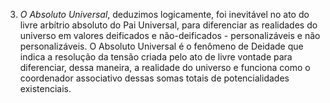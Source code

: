 3. *O Absoluto Universal*, deduzimos logicamente, foi inevitável no ato do livre arbítrio absoluto do Pai Universal, para diferenciar as realidades do universo em valores deificados e não-deificados - personalizáveis e não personalizáveis. O Absoluto Universal é o fenômeno de Deidade que indica a resolução da tensão criada pelo ato de livre vontade para diferenciar, dessa maneira, a realidade do universo e funciona como o coordenador associativo dessas somas totais de potencialidades existenciais.